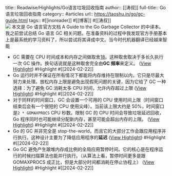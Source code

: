 title:: Readwise/Highlights/Go语言垃圾回收指南
author:: [[涛叔]]
full-title:: Go语言垃圾回收指南
category:: #articles
url:: https://taoshu.in/go/gc-guide.html
tags:: #[[inoreader]] #[[博客]] #[[涛叔]]  
![](https://readwise-assets.s3.amazonaws.com/static/images/article0.00998d930354.png)
本文是 Go 语言官方文档 A Guide to the Go Garbage Collector 的中译本。我之前尝试总结 Go 语言 GC 相关问题。在准备资料的过程中我发现官方手册基本上是最系统的学习资料了，所以尝试将其译成中文。当今时代机器翻译已经越来智能

- GC 需要在 CPU 时间成本和内存之间做取舍[18](https://taoshu.in/go/gc-guide.html#fn18)。这种取舍取决于多长久执行一次 GC 操作。换句话说就是这种取舍完全由**GC 频率**来定义。 ([View Highlight](https://read.readwise.io/read/01hq7ypvcdbp68rkq7k343af24)) #Highlight #[[2024-02-22]]
- Go 运行时并不保证在所有情况下都能将内存维持在限制以内，它只是尽最大努力来处理。放松内存上限是避免出现假死问题的关键，因为它给了 GC 一种选择：为了避免 GC 消耗太多 CPU 时间，允许内存超过上限 ([View Highlight](https://read.readwise.io/read/01hq7yw3s84zmepsjx6qhyqhyz)) #Highlight #[[2024-02-22]]
- 对于同样的时间窗口，GC 会设置一个可用的 CPU 使用时间上限（时间窗口结束后会有一个很短的 CPU 使用尖峰）。当前该上限大约是 50%，时间窗口是`2 * GOMAXPROCS` CPU 秒数。限制 GC 的 CPU 时间会导致垃圾延迟回收，Go 程序同时也可能继续分配新内存，甚至可能会超出内存的上限。 ([View Highlight](https://read.readwise.io/read/01hq7ywrs6rgqk0gech1y129m5)) #Highlight #[[2024-02-22]]
- Go 的 GC 并非完全是 stop-the-world，而且它的大部分工作会跟应用程序并行执行。这种设计主要为了降低应用程序的**延迟** ([View Highlight](https://read.readwise.io/read/01hq7yy83nzfwe3sxet32pyyaj)) #Highlight #[[2024-02-22]]
- Go GC 避免产生跟堆内存成比例的全局应用暂停时间。它的核心是在程序运行的时候扫描算法也能并行执行。（从算法上看，暂停时间更多是跟 GOMAXPROCS 成正比，但是大部分时间都消耗在停止协程上） ([View Highlight](https://read.readwise.io/read/01hq7yyqpk1tctdexs9pbtskvm)) #Highlight #[[2024-02-22]]